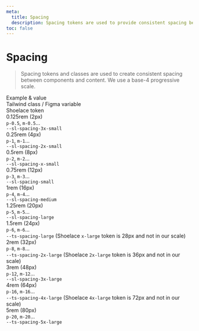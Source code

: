 ```yaml
---
meta:
  title: Spacing
  description: Spacing tokens are used to provide consistent spacing between content in your app.
toc: false
---
```


# Spacing

> Spacing tokens and classes are used to create consistent spacing between components and content. We use a base-4 progressive scale.

<sl-card class="token-style" id="three-col-grid" style="margin-top: var(--ts-spacing-2x-large);">
  <div slot="header" class="token-style--header">
    <div>Example &amp; value</div>
    <div>Tailwind class / Figma variable</div>
    <div>Shoelace token</div>
  </div>
  <div class="token-style">
    <div><div class="spacing-demo" style="width: var(--sl-spacing-3x-small); height: var(--sl-spacing-3x-small); margin-bottom: var(--sl-spacing-x-small);"></div>
    <span style="font-weight: var(--ts-font-semibold);">0.125rem (2px)</span></div>
    <div><code>p-0.5</code>, <code>m-0.5</code>...</div>
    <div><code>--sl-spacing-3x-small</code></div>
  </div>
  <div class="token-style">
    <div><div class="spacing-demo" style="width: var(--sl-spacing-2x-small); height: var(--sl-spacing-2x-small); margin-bottom: var(--sl-spacing-x-small);"></div>
    <span style="font-weight: var(--ts-font-semibold);">0.25rem (4px)</span></div>
    <div><code>p-1</code>, <code>m-1</code>...</div>
    <div><code>--sl-spacing-2x-small</code></div>
  </div>
  <div class="token-style">
    <div><div class="spacing-demo" style="width: var(--sl-spacing-x-small); height: var(--sl-spacing-x-small); margin-bottom: var(--sl-spacing-x-small);"></div>
    <span style="font-weight: var(--ts-font-semibold);">0.5rem (8px)</span></div>
    <div><code>p-2</code>, <code>m-2</code>...</div>
    <div><code>--sl-spacing-x-small</code></div>
  </div>
  <div class="token-style">
    <div><div class="spacing-demo" style="width: var(--sl-spacing-small); height: var(--sl-spacing-small); margin-bottom: var(--sl-spacing-x-small);"></div>
    <span style="font-weight: var(--ts-font-semibold);">0.75rem (12px)</span></div>
    <div><code>p-3</code>, <code>m-3</code>...</div>
    <div><code>--sl-spacing-small</code></div>
  </div>
  <div class="token-style">
    <div><div class="spacing-demo" style="width: var(--sl-spacing-medium); height: var(--sl-spacing-medium); margin-bottom: var(--sl-spacing-x-small);"></div>
    <span style="font-weight: var(--ts-font-semibold);">1rem (16px)</span></div>
    <div><code>p-4</code>, <code>m-4</code>...</div>
    <div><code>--sl-spacing-medium</code></div>
  </div>
  <div class="token-style">
    <div><div class="spacing-demo" style="width: var(--sl-spacing-large); height: var(--sl-spacing-large); margin-bottom: var(--sl-spacing-x-small);"></div>
    <span style="font-weight: var(--ts-font-semibold);">1.25rem (20px)</span></div>
    <div><code>p-5</code>, <code>m-5</code>...</div>
    <div><code>--sl-spacing-large</code></div>
  </div>
  <div class="token-style">
    <div><div class="spacing-demo" style="width: var(--ts-spacing-large); height: var(--ts-spacing-large); margin-bottom: var(--sl-spacing-x-small);"></div>
    <span style="font-weight: var(--ts-font-semibold);">1.5rem (24px)</span></div>
    <div><code>p-6</code>, <code>m-6</code>...</div>
    <div><code>--ts-spacing-large</code> (Shoelace <code>x-large</code> token is 28px and not in our scale)</div>
  </div>
  <div class="token-style">
    <div><div class="spacing-demo" style="width: var(--ts-spacing-2x-large); height: var(--ts-spacing-2x-large); margin-bottom: var(--sl-spacing-x-small);"></div>
    <span style="font-weight: var(--ts-font-semibold);">2rem (32px)</span></div>
    <div><code>p-8</code>, <code>m-8</code>...</div>
    <div><code>--ts-spacing-2x-large</code> (Shoelace <code>2x-large</code> token is 36px and not in our scale)</div>
  </div>
  <div class="token-style">
    <div><div class="spacing-demo" style="width: var(--sl-spacing-3x-large); height: var(--sl-spacing-3x-large); margin-bottom: var(--sl-spacing-x-small);"></div>
    <span style="font-weight: var(--ts-font-semibold);">3rem (48px)</span></div>
    <div><code>p-12</code>, <code>m-12</code>...</div>
    <div><code>--sl-spacing-3x-large</code></div>
  </div>
  <div class="token-style">
    <div><div class="spacing-demo" style="width: var(--ts-spacing-4x-large); height: var(--ts-spacing-4x-large); margin-bottom: var(--sl-spacing-x-small);"></div>
    <span style="font-weight: var(--ts-font-semibold);">4rem (64px)</span></div>
    <div><code>p-16</code>, <code>m-16</code>...</div>
    <div><code>--ts-spacing-4x-large</code> (Shoelace <code>4x-large</code> token is 72px and not in our scale)</div>
  </div>
  <div class="token-style">
    <div><div class="spacing-demo" style="width: var(--ts-spacing-5x-large); height: var(--ts-spacing-5x-large); margin-bottom: var(--sl-spacing-x-small);"></div>
    <span style="font-weight: var(--ts-font-semibold);">5rem (80px)</span></div>
    <div><code>p-20</code>, <code>m-20</code>...</div>
    <div><code>--ts-spacing-5x-large</code></div>
  </div>
</sl-card>
